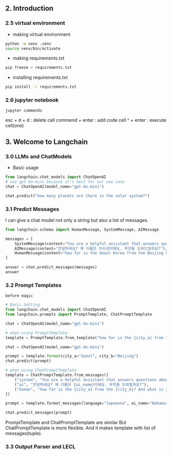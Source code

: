 ## 2. Introduction

### 2.5 virtual environment

* making virtual environment

```bash
python -m venv .venv
source venv/bin/activate
```

* making requirements.txt

```bash
pip freeze > requirements.txt
```

* installing requirements.txt

```bash
pip install -r requirements.txt
```


### 2.6 jupyter notebook

`jupyter commends`

esc + d + d : delete cell
commend + enter : add code cell
^ + enter : execute cell(one)

## 3. Welcome to Langchain

### 3.0 LLMs and ChatModels

* Basic usage

```python
from langchain.chat_models import ChatOpenAI
# use gpt-4o-mini because it's best for our use case
chat = ChatOpenAI(model_name="gpt-4o-mini")

chat.predict("how many planets are there in the solar system?")
```

### 3.1 Predict Messages

I can give a chat model not only a string but also a list of messages.

```python
from langchain.schema import HumanMessage, SystemMessage, AIMessage

messages = [
    SystemMessage(content="You are a helpful assistant that answers questions about the distance between cities. you only reply with Korean."),
    AIMessage(content="안녕하세요? 제 이름은 이수강이에요. 무엇을 도와드릴까요?"),
    HumanMessage(content="how far is the Seoul Korea from the Beijing China? And what is your name?"),
]

answer = chat.predict_messages(messages)
answer
```

### 3.2 Prompt Templates

`before magic`
```python
# Basic Setting
from langchain.chat_models import ChatOpenAI
from langchain.prompts import PromptTemplate, ChatPromptTemplate

chat = ChatOpenAI(model_name="gpt-4o-mini")
```

```python
# when using PromptTemplate
template = PromptTemplate.from_template("how far is the {city_a} from the {city_b}? And what is your name?")

chat = ChatOpenAI(model_name="gpt-4o-mini")

prompt = template.format(city_a="Seoul", city_b="Beijing")
chat.predict(prompt)
```

```python
# when using ChatPromptTemplate
template = ChatPromptTemplate.from_messages([
    ("system", "You are a helpful assistant that answers questions about the distance between cities. you only reply with {language}."),
    ("ai", "안녕하세요? 제 이름은 {ai_name}이에요. 무엇을 도와릴까요?"),
    ("human", "how far is the {city_a} from the {city_b}? And what is your name?"),
])

prompt = template.format_messages(language="Japanese", ai_name="Nakamura", city_a="Seoul", city_b="Beijing")

chat.predict_messages(prompt)
```

PromptTemplate and ChatPromptTemplate are similar But ChatPromptTemplate is more flexible. And it makes template with list of messages(tuple).

### 3.3 Output Parser and LECL